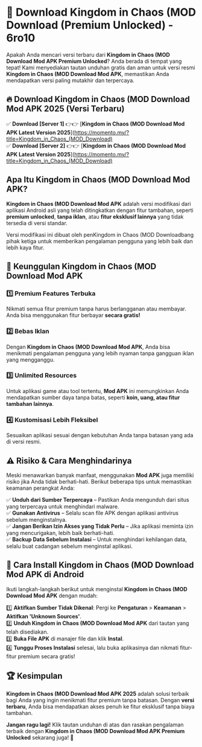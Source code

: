 # 🎯 Download Kingdom in Chaos (MOD Download (Premium Unlocked) -  6ro10

Apakah Anda mencari versi terbaru dari **Kingdom in Chaos (MOD Download Mod APK Premium Unlocked**? Anda berada di tempat yang tepat! Kami menyediakan tautan unduhan gratis dan aman untuk versi resmi **Kingdom in Chaos (MOD Download Mod APK**, memastikan Anda mendapatkan versi paling mutakhir dan terpercaya.

## 🔥 Download Kingdom in Chaos (MOD Download Mod APK 2025 (Versi Terbaru)

✅ **Download [Server 1]** 👉👉 [**Kingdom in Chaos (MOD Download Mod APK Latest Version 2025**](https://momento.my/?title=Kingdom_in_Chaos_(MOD_Download)  
✅ **Download [Server 2]** 👉👉 [**Kingdom in Chaos (MOD Download Mod APK Latest Version 2025**](https://momento.my/?title=Kingdom_in_Chaos_(MOD_Download)  

## Apa Itu Kingdom in Chaos (MOD Download Mod APK?

**Kingdom in Chaos (MOD Download Mod APK** adalah versi modifikasi dari aplikasi Android asli yang telah ditingkatkan dengan fitur tambahan, seperti **premium unlocked**, **tanpa iklan**, atau **fitur eksklusif lainnya** yang tidak tersedia di versi standar.

Versi modifikasi ini dibuat oleh penKingdom in Chaos (MOD Downloadbang pihak ketiga untuk memberikan pengalaman pengguna yang lebih baik dan lebih kaya fitur.

## 🎯 Keunggulan Kingdom in Chaos (MOD Download Mod APK

### 1️⃣ Premium Features Terbuka
Nikmati semua fitur premium tanpa harus berlangganan atau membayar. Anda bisa menggunakan fitur berbayar **secara gratis!**

### 2️⃣ Bebas Iklan
Dengan **Kingdom in Chaos (MOD Download Mod APK**, Anda bisa menikmati pengalaman pengguna yang lebih nyaman tanpa gangguan iklan yang mengganggu.

### 3️⃣ Unlimited Resources
Untuk aplikasi game atau tool tertentu, **Mod APK** ini memungkinkan Anda mendapatkan sumber daya tanpa batas, seperti **koin, uang, atau fitur tambahan lainnya**.

### 4️⃣ Kustomisasi Lebih Fleksibel
Sesuaikan aplikasi sesuai dengan kebutuhan Anda tanpa batasan yang ada di versi resmi.

## ⚠️ Risiko & Cara Menghindarinya

Meski menawarkan banyak manfaat, menggunakan **Mod APK** juga memiliki risiko jika Anda tidak berhati-hati. Berikut beberapa tips untuk memastikan keamanan perangkat Anda:

✅ **Unduh dari Sumber Terpercaya** – Pastikan Anda mengunduh dari situs yang terpercaya untuk menghindari malware.  
✅ **Gunakan Antivirus** – Selalu scan file APK dengan aplikasi antivirus sebelum menginstalnya.  
✅ **Jangan Berikan Izin Akses yang Tidak Perlu** – Jika aplikasi meminta izin yang mencurigakan, lebih baik berhati-hati.  
✅ **Backup Data Sebelum Instalasi** – Untuk menghindari kehilangan data, selalu buat cadangan sebelum menginstal aplikasi.

## 📌 Cara Install Kingdom in Chaos (MOD Download Mod APK di Android

Ikuti langkah-langkah berikut untuk menginstal **Kingdom in Chaos (MOD Download Mod APK** dengan mudah:

1️⃣ **Aktifkan Sumber Tidak Dikenal**: Pergi ke **Pengaturan** > **Keamanan** > **Aktifkan 'Unknown Sources'**.  
2️⃣ **Unduh Kingdom in Chaos (MOD Download Mod APK** dari tautan yang telah disediakan.  
3️⃣ **Buka File APK** di manajer file dan klik **Instal**.  
4️⃣ **Tunggu Proses Instalasi** selesai, lalu buka aplikasinya dan nikmati fitur-fitur premium secara gratis!

## 🏆 Kesimpulan

**Kingdom in Chaos (MOD Download Mod APK 2025** adalah solusi terbaik bagi Anda yang ingin menikmati fitur premium tanpa batasan. Dengan **versi terbaru**, Anda bisa mendapatkan akses penuh ke fitur eksklusif tanpa biaya tambahan.

**Jangan ragu lagi!** Klik tautan unduhan di atas dan rasakan pengalaman terbaik dengan **Kingdom in Chaos (MOD Download Mod APK Premium Unlocked** sekarang juga! 🚀
